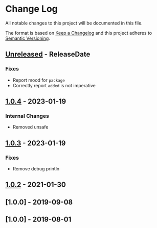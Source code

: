# Change Log
All notable changes to this project will be documented in this file.

The format is based on [Keep a Changelog](http://keepachangelog.com/)
and this project adheres to [Semantic Versioning](http://semver.org/).

<!-- next-header -->
## [Unreleased] - ReleaseDate

### Fixes

- Report mood for `package`
- Correctly report `added` is not imperative

## [1.0.4] - 2023-01-19

### Internal Changes

- Removed unsafe

## [1.0.3] - 2023-01-19

### Fixes

- Remove debug println

## [1.0.2] - 2021-01-30

## [1.0.0] - 2019-09-08


## [1.0.0] - 2019-08-01

<!-- next-url -->
[Unreleased]: https://github.com/crate-ci/imperative/compare/v1.0.4...HEAD
[1.0.4]: https://github.com/crate-ci/imperative/compare/v1.0.3...v1.0.4
[1.0.3]: https://github.com/crate-ci/imperative/compare/v1.0.2...v1.0.3
[1.0.2]: https://github.com/crate-ci/imperative/compare/v1.0.1...v1.0.2
[1.0.1]: https://github.com/crate-ci/imperative/compare/v1.0.0...v1.0.1
